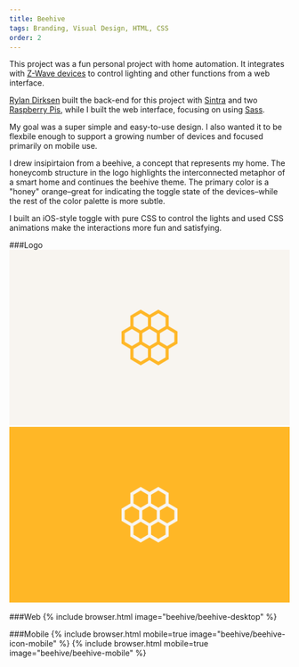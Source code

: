 ```yaml
---
title: Beehive
tags: Branding, Visual Design, HTML, CSS
order: 2
---
```


This project was a fun personal project with home automation. It integrates with [Z-Wave  devices](http://www.z-wave.com) to control lighting and other functions from a web interface.

[Rylan Dirksen](http://rylo.github.io) built the back-end for this project with [Sintra](http://www.sinatrarb.com) and two [Raspberry Pis](https://www.raspberrypi.org), while I built the web interface, focusing on using [Sass](http://sass-lang.com).

My goal was a super simple and easy-to-use design. I also wanted it to be flexbile enough to support a growing number of devices and focused primarily on mobile use.

I drew insipirtaion from a beehive, a concept that represents my home. The honeycomb structure in the logo highlights the interconnected metaphor of a smart home and continues the beehive theme. The primary color is a "honey" orange–great for indicating the toggle state of the devices–while the rest of the color palette is more subtle.

I built an iOS-style toggle with pure CSS to control the lights and used CSS animations make the interactions more fun and satisfying.

###Logo
![Beehive Logo](/assets/images/work/beehive/beehive-logo.svg)
![Beehive Logo](/assets/images/work/beehive/beehive-logo-orange.svg)

###Web
{% include browser.html image="beehive/beehive-desktop" %}

###Mobile
{% include browser.html mobile=true image="beehive/beehive-icon-mobile" %}
{% include browser.html mobile=true image="beehive/beehive-mobile" %}
